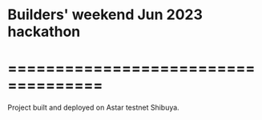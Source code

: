 # Builders' weekend Jun 2023 hackathon
# ====================================

Project built and deployed on Astar testnet Shibuya.

